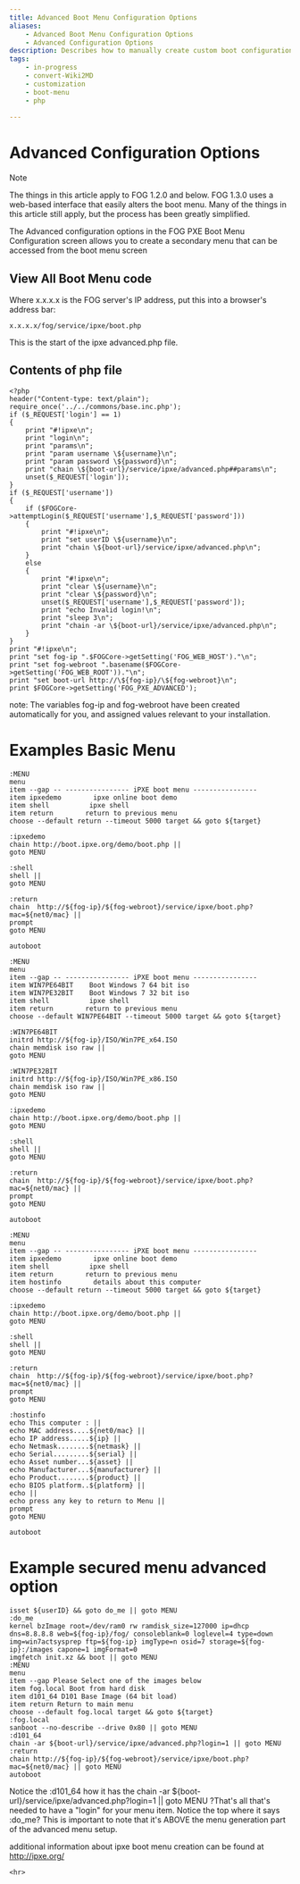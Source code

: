 ```yaml
---
title: Advanced Boot Menu Configuration Options
aliases:
    - Advanced Boot Menu Configuration Options
    - Advanced Configuration Options
description: Describes how to manually create custom boot configurations at the php level
tags:
    - in-progress
    - convert-Wiki2MD
    - customization
    - boot-menu
    - php
    
---
```


# Advanced Configuration Options 


> [!NOTE]
> The things in this article apply to FOG 1.2.0 and below. FOG 1.3.0
uses a web-based interface that easily alters the boot menu. Many of the
things in this article still apply, but the process has been greatly
simplified.


The Advanced configuration options in the FOG PXE Boot Menu
Configuration screen allows you to create a secondary menu that can be
accessed from the boot menu screen

## View All Boot Menu code

Where x.x.x.x is the FOG server\'s IP address, put this into a
browser\'s address bar:

    x.x.x.x/fog/service/ipxe/boot.php

This is the start of the ipxe advanced.php file.

## Contents of php file

    <?php
    header("Content-type: text/plain");
    require_once('../../commons/base.inc.php');
    if ($_REQUEST['login'] == 1)
    {
        print "#!ipxe\n";
        print "login\n";
        print "params\n";
        print "param username \${username}\n";
        print "param password \${password}\n";
        print "chain \${boot-url}/service/ipxe/advanced.php##params\n";
        unset($_REQUEST['login']);
    }
    if ($_REQUEST['username'])
    {
        if ($FOGCore->attemptLogin($_REQUEST['username'],$_REQUEST['password']))
        {   
            print "#!ipxe\n";
            print "set userID \${username}\n";
            print "chain \${boot-url}/service/ipxe/advanced.php\n";
        }   
        else
        {   
            print "#!ipxe\n";
            print "clear \${username}\n";
            print "clear \${password}\n";
            unset($_REQUEST['username'],$_REQUEST['password']);
            print "echo Invalid login!\n";
            print "sleep 3\n";
            print "chain -ar \${boot-url}/service/ipxe/advanced.php\n";
        }   
    }
    print "#!ipxe\n";
    print "set fog-ip ".$FOGCore->getSetting('FOG_WEB_HOST')."\n";
    print "set fog-webroot ".basename($FOGCore->getSetting('FOG_WEB_ROOT'))."\n";
    print "set boot-url http://\${fog-ip}/\${fog-webroot}\n";
    print $FOGCore->getSetting('FOG_PXE_ADVANCED');                                            

note: The variables fog-ip and fog-webroot have been created
automatically for you, and assigned values relevant to your
installation.

# Examples Basic Menu

    :MENU
    menu
    item --gap -- ---------------- iPXE boot menu ----------------
    item ipxedemo        ipxe online boot demo
    item shell          ipxe shell
    item return        return to previous menu
    choose --default return --timeout 5000 target && goto ${target}
     
    :ipxedemo
    chain http://boot.ipxe.org/demo/boot.php ||
    goto MENU
     
    :shell
    shell ||
    goto MENU
     
    :return
    chain  http://${fog-ip}/${fog-webroot}/service/ipxe/boot.php?mac=${net0/mac} ||
    prompt
    goto MENU
     
    autoboot

    :MENU
    menu
    item --gap -- ---------------- iPXE boot menu ----------------
    item WIN7PE64BIT    Boot Windows 7 64 bit iso
    item WIN7PE32BIT    Boot Windows 7 32 bit iso
    item shell          ipxe shell
    item return        return to previous menu
    choose --default WIN7PE64BIT --timeout 5000 target && goto ${target}
     
    :WIN7PE64BIT
    initrd http://${fog-ip}/ISO/Win7PE_x64.ISO
    chain memdisk iso raw ||
    goto MENU
     
    :WIN7PE32BIT
    initrd http://${fog-ip}/ISO/Win7PE_x86.ISO
    chain memdisk iso raw ||
    goto MENU
     
    :ipxedemo
    chain http://boot.ipxe.org/demo/boot.php ||
    goto MENU
     
    :shell
    shell ||
    goto MENU
     
    :return
    chain  http://${fog-ip}/${fog-webroot}/service/ipxe/boot.php?mac=${net0/mac} ||
    prompt
    goto MENU
     
    autoboot

    :MENU
    menu
    item --gap -- ---------------- iPXE boot menu ----------------
    item ipxedemo        ipxe online boot demo
    item shell          ipxe shell
    item return        return to previous menu
    item hostinfo        details about this computer
    choose --default return --timeout 5000 target && goto ${target}
     
    :ipxedemo
    chain http://boot.ipxe.org/demo/boot.php ||
    goto MENU
     
    :shell
    shell ||
    goto MENU
     
    :return
    chain  http://${fog-ip}/${fog-webroot}/service/ipxe/boot.php?mac=${net0/mac} ||
    prompt
    goto MENU
     
    :hostinfo
    echo This computer : ||
    echo MAC address....${net0/mac} ||
    echo IP address.....${ip} ||
    echo Netmask........${netmask} ||
    echo Serial.........${serial} ||
    echo Asset number...${asset} ||
    echo Manufacturer...${manufacturer} ||
    echo Product........${product} ||
    echo BIOS platform..${platform} ||
    echo ||
    echo press any key to return to Menu ||
    prompt
    goto MENU
     
    autoboot

# Example secured menu advanced option

    isset ${userID} && goto do_me || goto MENU
    :do_me
    kernel bzImage root=/dev/ram0 rw ramdisk_size=127000 ip=dhcp dns=8.8.8.8 web=${fog-ip}/fog/ consoleblank=0 loglevel=4 type=down img=win7actsysprep ftp=${fog-ip} imgType=n osid=7 storage=${fog-ip}:/images capone=1 imgFormat=0
    imgfetch init.xz && boot || goto MENU
    :MENU
    menu
    item --gap Please Select one of the images below
    item fog.local Boot from hard disk
    item d101_64 D101 Base Image (64 bit load)
    item return Return to main menu
    choose --default fog.local target && goto ${target}
    :fog.local
    sanboot --no-describe --drive 0x80 || goto MENU
    :d101_64
    chain -ar ${boot-url}/service/ipxe/advanced.php?login=1 || goto MENU
    :return
    chain http://${fog-ip}/${fog-webroot}/service/ipxe/boot.php?mac=${net0/mac} || goto MENU
    autoboot

Notice the :d101_64 how it has the chain -ar
\${boot-url}/service/ipxe/advanced.php?login=1 \|\| goto MENU ?That\'s
all that\'s needed to have a \"login\" for your menu item. Notice the
top where it says :do_me? This is important to note that it\'s ABOVE the
menu generation part of the advanced menu setup.

additional information about ipxe boot menu creation can be found at
<http://ipxe.org/>

```{=html}
<hr>
```
